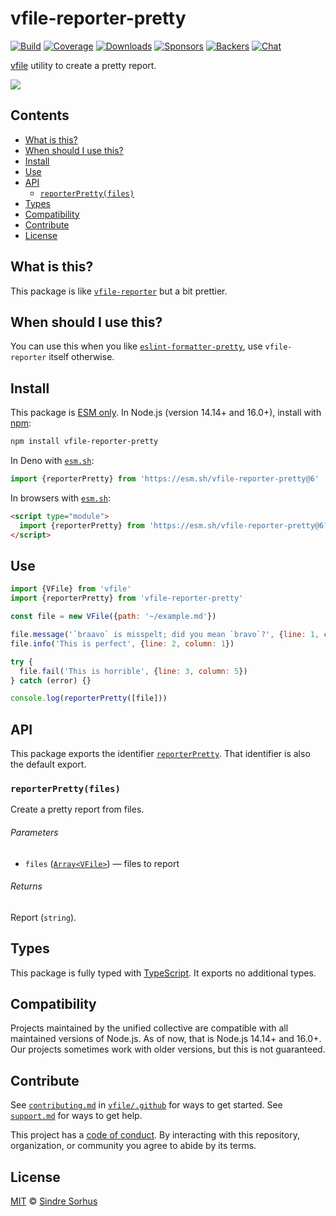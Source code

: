 # vfile-reporter-pretty

[![Build][build-badge]][build]
[![Coverage][coverage-badge]][coverage]
[![Downloads][downloads-badge]][downloads]
[![Sponsors][sponsors-badge]][collective]
[![Backers][backers-badge]][collective]
[![Chat][chat-badge]][chat]

[vfile][] utility to create a pretty report.

![][screenshot]

## Contents

*   [What is this?](#what-is-this)
*   [When should I use this?](#when-should-i-use-this)
*   [Install](#install)
*   [Use](#use)
*   [API](#api)
    *   [`reporterPretty(files)`](#reporterprettyfiles)
*   [Types](#types)
*   [Compatibility](#compatibility)
*   [Contribute](#contribute)
*   [License](#license)

## What is this?

This package is like [`vfile-reporter`][vfile-reporter] but a bit prettier.

## When should I use this?

You can use this when you like
[`eslint-formatter-pretty`][eslint-formatter-pretty], use `vfile-reporter`
itself otherwise.

## Install

This package is [ESM only][esm].
In Node.js (version 14.14+ and 16.0+), install with [npm][]:

```sh
npm install vfile-reporter-pretty
```

In Deno with [`esm.sh`][esmsh]:

```js
import {reporterPretty} from 'https://esm.sh/vfile-reporter-pretty@6'
```

In browsers with [`esm.sh`][esmsh]:

```html
<script type="module">
  import {reporterPretty} from 'https://esm.sh/vfile-reporter-pretty@6?bundle'
</script>
```

## Use

```js
import {VFile} from 'vfile'
import {reporterPretty} from 'vfile-reporter-pretty'

const file = new VFile({path: '~/example.md'})

file.message('`braavo` is misspelt; did you mean `bravo`?', {line: 1, column: 8})
file.info('This is perfect', {line: 2, column: 1})

try {
  file.fail('This is horrible', {line: 3, column: 5})
} catch (error) {}

console.log(reporterPretty([file]))
```

## API

This package exports the identifier [`reporterPretty`][api-reporter-pretty].
That identifier is also the default export.

### `reporterPretty(files)`

Create a pretty report from files.

###### Parameters

*   `files` ([`Array<VFile>`][vfile])
    — files to report

###### Returns

Report (`string`).

## Types

This package is fully typed with [TypeScript][].
It exports no additional types.

## Compatibility

Projects maintained by the unified collective are compatible with all maintained
versions of Node.js.
As of now, that is Node.js 14.14+ and 16.0+.
Our projects sometimes work with older versions, but this is not guaranteed.

## Contribute

See [`contributing.md`][contributing] in [`vfile/.github`][health] for ways to
get started.
See [`support.md`][support] for ways to get help.

This project has a [code of conduct][coc].
By interacting with this repository, organization, or community you agree to
abide by its terms.

## License

[MIT][license] © [Sindre Sorhus][author]

<!-- Definitions -->

[build-badge]: https://github.com/vfile/vfile-reporter-pretty/workflows/main/badge.svg

[build]: https://github.com/vfile/vfile-reporter-pretty/actions

[coverage-badge]: https://img.shields.io/codecov/c/github/vfile/vfile-reporter-pretty.svg

[coverage]: https://codecov.io/github/vfile/vfile-reporter-pretty

[downloads-badge]: https://img.shields.io/npm/dm/vfile-reporter-pretty.svg

[downloads]: https://www.npmjs.com/package/vfile-reporter-pretty

[sponsors-badge]: https://opencollective.com/unified/sponsors/badge.svg

[backers-badge]: https://opencollective.com/unified/backers/badge.svg

[collective]: https://opencollective.com/unified

[chat-badge]: https://img.shields.io/badge/chat-discussions-success.svg

[chat]: https://github.com/vfile/vfile/discussions

[npm]: https://docs.npmjs.com/cli/install

[esm]: https://gist.github.com/sindresorhus/a39789f98801d908bbc7ff3ecc99d99c

[esmsh]: https://esm.sh

[typescript]: https://www.typescriptlang.org

[contributing]: https://github.com/vfile/.github/blob/main/contributing.md

[support]: https://github.com/vfile/.github/blob/main/support.md

[health]: https://github.com/vfile/.github

[coc]: https://github.com/vfile/.github/blob/main/code-of-conduct.md

[license]: license

[author]: https://sindresorhus.com

[screenshot]: screenshot.png

[vfile]: https://github.com/vfile/vfile

[vfile-reporter]: https://github.com/vfile/vfile-reporter

[eslint-formatter-pretty]: https://github.com/sindresorhus/eslint-formatter-pretty

[api-reporter-pretty]: #reporterprettyfiles
